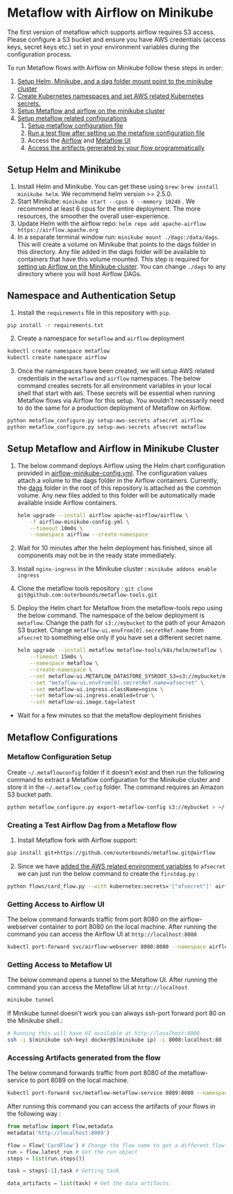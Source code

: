 # Metaflow with Airflow on Minikube


The first version of metaflow which supports airflow requires S3 access. Please configure a S3 bucket and ensure you have AWS credentials (access keys, secret keys etc.) set in your environment variables during the configuration process. 

To run Metaflow flows with Airflow on Minikube follow these steps in order: 

1. [Setup Helm, Minikube, and a dag folder mount point to the minikube cluster](#setup-helm-and-minikube)
2. [Create Kubernetes namespaces and set AWS related Kubernetes secrets.](#namespace-and-authentication-setup)
3. [Setup Metaflow and airflow on the minikube cluster](#setup-metaflow-and-airflow-in-minikube-cluster)
4. [Setup metaflow related configurations](#setting-up-auth-and-metaflow-configurations)
    1. [Setup metaflow configuration file](#metaflow-configuration-setup)
    2. [Run a test flow after setting up the metaflow configuration file](#creating-a-test-airflow-dag-from-a-metaflow-flow)
    3. Access the [Airflow](#getting-access-to-airflow-ui) and [Metaflow UI](#getting-access-to-metaflow-ui)
    4. [Access the artifacts generated by your flow programmatically](#accessing-artifacts-generated-from-the-flow)

## Setup Helm and Minikube

1. Install Helm and Minikube. You can get these using `brew`: `brew install minikube helm`. We recommend helm version >= 2.5.0.
2. Start Minikube: `minikube start --cpus 6 --memory 10240` . We recommend at least 6 cpus for the entire deployment. The more resources, the smoother the overall user-experience. 
3. Update Helm with the airflow repo: `helm repo add apache-airflow https://airflow.apache.org`
4. In a separate terminal window run: ``minikube mount ./dags:/data/dags``. This will create a volume on Minikube that points to the dags folder in this directory. Any file added in the dags folder will be available to containers that have this volume mounted. This step is required for [setting up Airflow on the Minikube cluster](#setup-metaflow-and-airflow-in-minikube-cluster). You can change `./dags` to any directory where you will host Airflow DAGs. 

## Namespace and Authentication Setup
1. Install the `requirements` file in this repository with `pip`. 
```bash
pip install -r requirements.txt
```
2. Create a namespace for `metaflow` and `airflow` deployment
```bash
kubectl create namespace metaflow
kubectl create namespace airflow
```
3. Once the namespaces have been created, we will setup AWS related credentials in the `metaflow` and `airflow` namespaces. The below command creates secrets for all environment variables in your local shell that start with `AWS`. These secrets will be essential when running Metaflow flows via Airflow for this setup. You wouldn't necessarily need to do the same for a production deployment of Metaflow on Airflow.
```bash
python metaflow_configure.py setup-aws-secrets afsecret airflow
python metaflow_configure.py setup-aws-secrets afsecret metaflow
```

## Setup Metaflow and Airflow in Minikube Cluster

1. The below command deploys Airflow using the Helm chart configuration provided in [airflow-minikube-config.yml](./airflow-minikube-config.yml). The configuration values attach a volume to the dags folder in the Airflow containers. Currently, the [dags](./dags) folder in the root of this repository is attached as the common volume. Any new files added to this folder will be automatically made available inside Airflow containers.
    
    ```bash
    helm upgrade --install airflow apache-airflow/airflow \
        -f airflow-minikube-config.yml \
        --timeout 10m0s \
        --namespace airflow --create-namespace
    ```
2. Wait for 10 minutes after the helm deployment has finished, since all components may not be in the ready state immediately.
3. Install `nginx-ingress` in the Minikube cluster : `minikube addons enable ingress`
4. Clone the metaflow tools repository : `git clone git@github.com:outerbounds/metaflow-tools.git`
5. Deploy the Helm chart for Metaflow from the metaflow-tools repo using the below command. The namespace of the below deployment is `metaflow`. Change the path for `s3://mybucket` to the path of your Amazon S3 bucket. Change `metaflow-ui.envFrom[0].secretRef.name` from `afsecret` to something else only if you have set a different secret name.
    
    ```bash
    helm upgrade --install metaflow metaflow-tools/k8s/helm/metaflow \
    	--timeout 15m0s \
    	--namespace metaflow \
    	--create-namespace \
        --set metaflow-ui.METAFLOW_DATASTORE_SYSROOT_S3=s3://mybucket/metaflow \
        --set "metaflow-ui.envFrom[0].secretRef.name=afsecret" \
        --set metaflow-ui.ingress.className=nginx \
        --set metaflow-ui.ingress.enabled=true \
        --set metaflow-ui.image.tag=latest
    ```
- Wait for a few minutes so that the metaflow deployment finishes
    

## Metaflow Configurations

### Metaflow Configuration Setup

Create `~/.metaflowconfig` folder if it doesn’t exist and then run the following command to extract a Metaflow configuration for the Minikube cluster and store it in the `~/.metaflow_config` folder. The command requires an Amazon S3 bucket path. 

```bash
python metaflow_configure.py export-metaflow-config s3://mybucket > ~/.metaflowconfig/config.json
```

### Creating a Test Airflow Dag from a Metaflow flow
1. Install Metaflow fork with Airflow support: 
```bash
pip install git+https://github.com/outerbounds/metaflow.git@airflow
```

2. Since we have [added the AWS related environment variables](#namespace-and-authentication-setup) to `afsecret` we can just run the below command to create the `firstdag.py`  :

```bash
python flows/card_flow.py --with kubernetes:secrets='["afsecret"]' airflow create dags/firstdag.py
```

### Getting Access to Airflow UI
The below command forwards traffic from port 8080 on the airflow-webserver container to port 8080 on the local machine. After running the command you can access the Airflow UI at `http://localhost:8080`
```bash
kubectl port-forward svc/airflow-webserver 8080:8080 --namespace airflow
```

### Getting Access to Metaflow UI
The below command opens a tunnel to the Metaflow UI. After running the command you can access the Metaflow UI at `http://localhost`
```bash
minikube tunnel
```
If Minikube tunnel doesn't work you can always ssh-port forward port 80 on the Minikube shell.:
```bash
# Running this will have UI available at http://localhost:8008
ssh -i $(minikube ssh-key) docker@$(minikube ip) -L 8008:localhost:80 
```

### Accessing Artifacts generated from the flow
The below command forwards traffic from port 8080 of the metaflow-service to port 8089 on the local machine. 
```sh
kubectl port-forward svc/metaflow-metaflow-service 8089:8080 --namespace metaflow
```

After running this command you can access the artifacts of your flows in the following way : 
```python
from metaflow import Flow,metadata
metadata('http://localhost:8089')

flow = Flow('CardFlow') # Change the flow name to get a different flow. 
run = flow.latest_run # Get the run object
steps = list(run.steps())

task = steps[-1].task # Getting task 

data_artifacts = list(task) # Get the data artifacts. 
```
